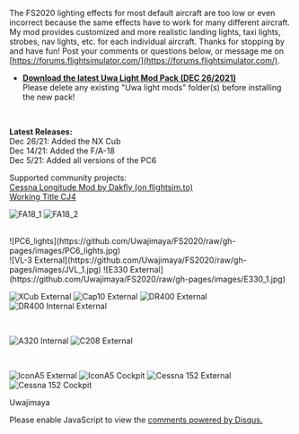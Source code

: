 The FS2020 lighting effects for most default aircraft are too low or even incorrect because the same effects have to work for many different aircraft. My mod provides customized and more realistic landing lights, taxi lights, strobes, nav lights, etc. for each individual aircraft. Thanks for stopping by and have fun!
Post your comments or questions below, or message me on [https://forums.flightsimulator.com/](https://forums.flightsimulator.com/).

* [**Download the latest Uwa Light Mod Pack (DEC 26/2021)**](https://github.com/Uwajimaya/FS2020/raw/master/Uwa%20light%20mod%20pack%20v1.18.zip)
<br>Please delete any existing "Uwa light mods" folder(s) before installing the new pack!
<br>
<!--* [Read the FAQ](https://uwajimaya.github.io/FS2020/FAQ.html) to learn more about custom options and avoiding conflicts with other mods-->

**Latest Releases:** 
<br>
Dec 26/21: Added the NX Cub
<br>
Dec 14/21: Added the F/A-18
<br>
Dec 5/21: Added all versions of the PC6

Supported community projects:
<br>
[Cessna Longitude Mod by Dakfly (on flightsim.to)](https://flightsim.to/file/3655/asobo-cessna-citation-longitude-flight-dynamics-modifications-project-version-1-0) 
<br>
[Working Title CJ4](https://www.workingtitle.aero/packages/cj4/)

![FA18_1](https://github.com/Uwajimaya/FS2020/raw/gh-pages/images/FA18_2.jpg)
![FA18_2](https://github.com/Uwajimaya/FS2020/raw/gh-pages/images/FA18_1.jpg)
<br>

<br>
![PC6_lights](https://github.com/Uwajimaya/FS2020/raw/gh-pages/images/PC6_lights.jpg)

<br>
![VL-3 External](https://github.com/Uwajimaya/FS2020/raw/gh-pages/images/JVL_1.jpg)
![E330 External](https://github.com/Uwajimaya/FS2020/raw/gh-pages/images/E330_1.jpg)
   
<br>  

![XCub External](https://github.com/Uwajimaya/FS2020/raw/gh-pages/images/XCub_1.jpg)
![Cap10 External](https://github.com/Uwajimaya/FS2020/raw/gh-pages/images/Cap10_1.jpg)
![DR400 External](https://github.com/Uwajimaya/FS2020/raw/gh-pages/images/DR400_1.jpg)
![DR400 Internal External](https://github.com/Uwajimaya/FS2020/raw/gh-pages/images/DR400_2.jpg)

<br>

![A320 Internal](https://github.com/Uwajimaya/FS2020/raw/gh-pages/images/A320_2.jpg)
![C208 External](https://github.com/Uwajimaya/FS2020/raw/gh-pages/images/C208_3.jpg)

<br>

![IconA5 External](https://github.com/Uwajimaya/FS2020/raw/gh-pages/images/IconA5_1.jpg)
![IconA5 Cockpit](https://github.com/Uwajimaya/FS2020/raw/gh-pages/images/IconA5_2.jpg)
![Cessna 152 External](https://github.com/Uwajimaya/FS2020/raw/gh-pages/images/C152_1.jpg)
![Cessna 152 Cockpit](https://github.com/Uwajimaya/FS2020/raw/gh-pages/images/C152_2.jpg)


Uwajimaya

<div id="disqus_thread"></div>
<script>

/**
*  RECOMMENDED CONFIGURATION VARIABLES: EDIT AND UNCOMMENT THE SECTION BELOW TO INSERT DYNAMIC VALUES FROM YOUR PLATFORM OR CMS.
*  LEARN WHY DEFINING THESE VARIABLES IS IMPORTANT: https://disqus.com/admin/universalcode/#configuration-variables*/
/*
var disqus_config = function () {
this.page.url = PAGE_URL;  // Replace PAGE_URL with your page's canonical URL variable
this.page.identifier = '1234567'; // Replace PAGE_IDENTIFIER with your page's unique identifier variable
};
*/
(function() { // DON'T EDIT BELOW THIS LINE
var d = document, s = d.createElement('script');
s.src = 'https://https-uwa-lights.disqus.com/embed.js';
s.setAttribute('data-timestamp', +new Date());
(d.head || d.body).appendChild(s);
})();
</script>
<noscript>Please enable JavaScript to view the <a href="https://disqus.com/?ref_noscript">comments powered by Disqus.</a></noscript>
